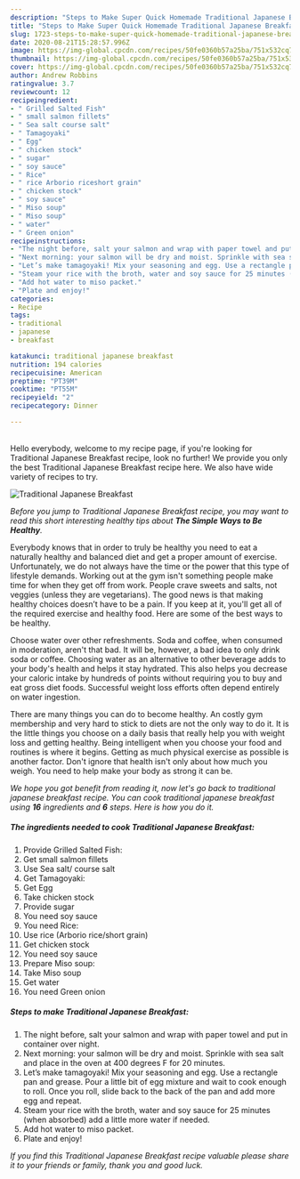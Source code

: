 ```yaml
---
description: "Steps to Make Super Quick Homemade Traditional Japanese Breakfast"
title: "Steps to Make Super Quick Homemade Traditional Japanese Breakfast"
slug: 1723-steps-to-make-super-quick-homemade-traditional-japanese-breakfast
date: 2020-08-21T15:28:57.996Z
image: https://img-global.cpcdn.com/recipes/50fe0360b57a25ba/751x532cq70/traditional-japanese-breakfast-recipe-main-photo.jpg
thumbnail: https://img-global.cpcdn.com/recipes/50fe0360b57a25ba/751x532cq70/traditional-japanese-breakfast-recipe-main-photo.jpg
cover: https://img-global.cpcdn.com/recipes/50fe0360b57a25ba/751x532cq70/traditional-japanese-breakfast-recipe-main-photo.jpg
author: Andrew Robbins
ratingvalue: 3.7
reviewcount: 12
recipeingredient:
- " Grilled Salted Fish"
- " small salmon fillets"
- " Sea salt course salt"
- " Tamagoyaki"
- " Egg"
- " chicken stock"
- " sugar"
- " soy sauce"
- " Rice"
- " rice Arborio riceshort grain"
- " chicken stock"
- " soy sauce"
- " Miso soup"
- " Miso soup"
- " water"
- " Green onion"
recipeinstructions:
- "The night before, salt your salmon and wrap with paper towel and put in container over night."
- "Next morning: your salmon will be dry and moist. Sprinkle with sea salt and place in the oven at 400 degrees F for 20 minutes."
- "Let’s make tamagoyaki! Mix your seasoning and egg. Use a rectangle pan and grease. Pour a little bit of egg mixture and wait to cook enough to roll. Once you roll, slide back to the back of the pan and add more egg and repeat."
- "Steam your rice with the broth, water and soy sauce for 25 minutes (when absorbed) add a little more water if needed."
- "Add hot water to miso packet."
- "Plate and enjoy!"
categories:
- Recipe
tags:
- traditional
- japanese
- breakfast

katakunci: traditional japanese breakfast 
nutrition: 194 calories
recipecuisine: American
preptime: "PT39M"
cooktime: "PT55M"
recipeyield: "2"
recipecategory: Dinner

---
```

<br>
Hello everybody, welcome to my recipe page, if you're looking for Traditional Japanese Breakfast recipe, look no further! We provide you only the best Traditional Japanese Breakfast recipe here. We also have wide variety of recipes to try.
<br>


![Traditional Japanese Breakfast](https://img-global.cpcdn.com/recipes/50fe0360b57a25ba/751x532cq70/traditional-japanese-breakfast-recipe-main-photo.jpg)

<i>Before you jump to Traditional Japanese Breakfast recipe, you may want to read this short interesting healthy tips about <strong>The Simple Ways to Be Healthy</strong>.</i>

Everybody knows that in order to truly be healthy you need to eat a naturally healthy and balanced diet and get a proper amount of exercise. Unfortunately, we do not always have the time or the power that this type of lifestyle demands. Working out at the gym isn't something people make time for when they get off from work. People crave sweets and salts, not veggies (unless they are vegetarians). The good news is that making healthy choices doesn’t have to be a pain. If you keep at it, you'll get all of the required exercise and healthy food. Here are some of the best ways to be healthy.

Choose water over other refreshments. Soda and coffee, when consumed in moderation, aren't that bad. It will be, however, a bad idea to only drink soda or coffee. Choosing water as an alternative to other beverage adds to your body's health and helps it stay hydrated. This also helps you decrease your caloric intake by hundreds of points without requiring you to buy and eat gross diet foods. Successful weight loss efforts often depend entirely on water ingestion.

There are many things you can do to become healthy. An costly gym membership and very hard to stick to diets are not the only way to do it. It is the little things you choose on a daily basis that really help you with weight loss and getting healthy. Being intelligent when you choose your food and routines is where it begins. Getting as much physical exercise as possible is another factor. Don't ignore that health isn't only about how much you weigh. You need to help make your body as strong it can be. 


<i>We hope you got benefit from reading it, now let's go back to traditional japanese breakfast recipe. You can cook traditional japanese breakfast using <strong>16</strong> ingredients and <strong>6</strong> steps. Here is how you do it.
</i>

##### The ingredients needed to cook Traditional Japanese Breakfast:

1. Provide  Grilled Salted Fish:
1. Get  small salmon fillets
1. Use  Sea salt/ course salt
1. Get  Tamagoyaki:
1. Get  Egg
1. Take  chicken stock
1. Provide  sugar
1. You need  soy sauce
1. You need  Rice:
1. Use  rice (Arborio rice/short grain)
1. Get  chicken stock
1. You need  soy sauce
1. Prepare  Miso soup:
1. Take  Miso soup
1. Get  water
1. You need  Green onion


##### Steps to make Traditional Japanese Breakfast:

1. The night before, salt your salmon and wrap with paper towel and put in container over night.
1. Next morning: your salmon will be dry and moist. Sprinkle with sea salt and place in the oven at 400 degrees F for 20 minutes.
1. Let’s make tamagoyaki! Mix your seasoning and egg. Use a rectangle pan and grease. Pour a little bit of egg mixture and wait to cook enough to roll. Once you roll, slide back to the back of the pan and add more egg and repeat.
1. Steam your rice with the broth, water and soy sauce for 25 minutes (when absorbed) add a little more water if needed.
1. Add hot water to miso packet.
1. Plate and enjoy!


<i>If you find this Traditional Japanese Breakfast recipe valuable please share it to your friends or family, thank you and good luck.</i>
